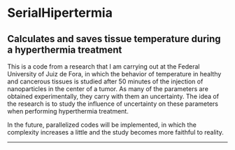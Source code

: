 # SerialHipertermia
## Calculates and saves tissue temperature during a hyperthermia treatment

<p> This is a code from a research that I am carrying out at the Federal University of Juiz de Fora, in which the behavior of temperature in healthy and cancerous tissues is studied after 50 minutes of the injection of nanoparticles in the center of a tumor. As many of the parameters are obtained experimentally, they carry with them an uncertainty. The idea of the research is to study the influence of uncertainty on these parameters when performing hyperthermia treatment. </p>
<p>In the future, parallelized codes will be implemented, in which the complexity increases a little and the study becomes more faithful to reality.</P>

-----------------------------------------------------------------------------------------------------------------------------------------------------------

